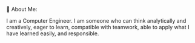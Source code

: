 💫 About Me:


I am a Computer Engineer. I am someone who can think analytically and creatively, eager to learn, compatible with teamwork, able to apply what I have learned easily, and responsible.
